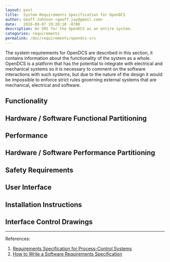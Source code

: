 ```yaml
---
layout: post
title:  System Requirements Specification for OpenDCS
author: Geoff Johnson <geoff.jay@gmail.com>
date:   2016-09-07 19:20:10 -0700
description: An SRS for the OpenDCS as an entire system.
categories: requirements
permalink: /doc/requirements/opendcs-srs
---
```


<!--
The following is a high level list of requirements that should be addressed in a
System Specification:

Define the functions of the system
Define the Hardware / Software Functional Partitioning
Define the Performance Specification
Define the Hardware / Software Performance Partitioning
Define Safety Requirements
Define the User Interface (A good user's manual is often an overlooked part of
the System specification. Many of our customers haven't even considered that
this is the right time to write the user's manual.)
Provide Installation Drawings/Instructions.
Provide Interface Control Drawings (ICD's, External I/O)
-->

The system requirements for OpenDCS are described in this section, it contains
information about the functionality of the system as a whole. OpenDCS is a
platform that has the potential to integrate with electrical and mechanical
systems so it is necessary to comment on the software interactions with such
systems, but due to the nature of the design it would be impossible to enforce
strict rules governing external systems that are mechanical, electrical and
software.<br/>
<!--break-->

## Functionality

## Hardware / Software Functional Partitioning

## Performance

## Hardware / Software Performance Partitioning

## Safety Requirements

## User Interface

## Installation Instructions

## Interface Control Drawings

<hr/>

References:

1. [Requirements Specification for Process-Control Systems][ieee-req]
2. [How to Write a Software Requirements Specification][microtools]

[ieee-req]: http://sunnyday.mit.edu/papers/tcas-tse.pdf
[microtools]: http://www.microtoolsinc.com/Howsrs.php

<!--
vim: ft=liquid
-->
